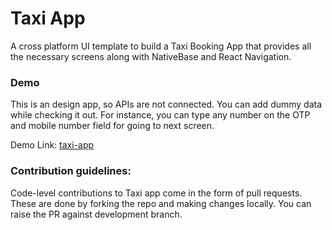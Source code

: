 # Taxi App

A cross platform UI template to build a Taxi Booking App that provides all the necessary screens along with NativeBase and React Navigation.

### Demo
This is an design app, so APIs are not connected. You can add dummy data while checking it out.
For instance, you can type any number on the OTP and mobile number field for going to next screen.

Demo Link: [taxi-app](https://madewithnativebase.com/projects/taxi-app)

### Contribution guidelines:

Code-level contributions to Taxi app come in the form of pull requests. These are done by forking the repo and making changes locally. You can raise the PR against development branch.
